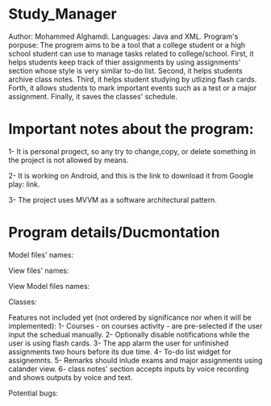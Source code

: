 # Study_Manager
Author: Mohammed Alghamdi.
Languages: Java and XML.
Program's porpuse: The progrem aims to be a tool that a college student or a high school student can use to manage
  tasks related to college/school. First, it helps students keep track of thier assignments by using assignments' 
  section whose style is very similar to-do list. Second, it helps students archive class notes. 
  Third, it helps student studying by utlizing flash cards. Forth, it allows students to mark
  important events such as a test or a major assignment. Finally, it saves the classes' schedule.

# Important notes about the program:
1- It is personal progect, so any try to change,copy, or delete something in the project is not allowed by
   means.
   
2- It is working on Android, and this is the link to download it from Google play: link.

3- The project uses MVVM as a software architectural pattern.

# Program details/Ducmontation

Model files' names:

View files' names:

View Model files names: 


Classes:



Features not included yet (not ordered by significance nor when it will be implemented):
1- Courses - on courses activity - are pre-selected if the user input the schedual manually.
2- Optionally disable notifications while the user is using flash cards.
3- The app alarm the user for unfinished assignments two hours before its due time.
4- To-do list widget for assignemnts.
5- Remarks should inlude exams and major assignments using calander view. 
6- class notes' section accepts inputs by voice recording and shows outputs by voice and text.


Potential bugs:


